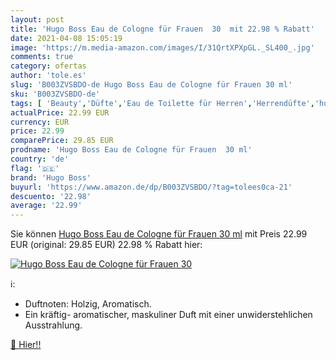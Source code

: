```yaml
---
layout: post
title: 'Hugo Boss Eau de Cologne für Frauen  30  mit 22.98 % Rabatt'
date: 2021-04-08 15:05:19
image: 'https://m.media-amazon.com/images/I/31QrtXPXpGL._SL400_.jpg'
comments: true
category: ofertas
author: 'tole.es'
slug: 'B003ZVSBDO-de Hugo Boss Eau de Cologne für Frauen 30 ml'
sku: 'B003ZVSBDO-de'
tags: [ 'Beauty','Düfte','Eau de Toilette für Herren','Herrendüfte','hugo boss', ]
actualPrice: 22.99 EUR
currency: EUR
price: 22.99
comparePrice: 29.85 EUR
prodname: 'Hugo Boss Eau de Cologne für Frauen  30 ml'
country: 'de'
flag: '🇩🇪'
brand: 'Hugo Boss'
buyurl: 'https://www.amazon.de/dp/B003ZVSBDO/?tag=tolees0ca-21'
descuento: '22.98'
average: '22.99'
---
```


Sie können [Hugo Boss Eau de Cologne für Frauen  30 ml](https://www.amazon.de/dp/B003ZVSBDO/?tag=tolees0ca-21) mit Preis 22.99 EUR (original: 29.85 EUR) 22.98 % Rabatt hier:

[![Hugo Boss Eau de Cologne für Frauen  30 ](https://m.media-amazon.com/images/I/31QrtXPXpGL._SL400_.jpg)](https://www.amazon.de/dp/B003ZVSBDO/?tag=tolees0ca-21)

ℹ️:

- Duftnoten: Holzig, Aromatisch.
- Ein kräftig- aromatischer, maskuliner Duft mit einer unwiderstehlichen Ausstrahlung.

[🛒 Hier!!](https://www.amazon.de/dp/B003ZVSBDO/?tag=tolees0ca-21)
